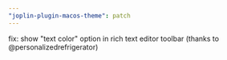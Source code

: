 ```yaml
---
"joplin-plugin-macos-theme": patch
---
```


fix: show "text color" option in rich text editor toolbar (thanks to @personalizedrefrigerator)

